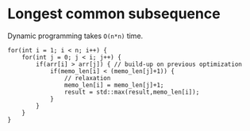 
Longest common subsequence
============================

Dynamic programming takes `O(n*n)` time.

```
for(int i = 1; i < n; i++) {
    for(int j = 0; j < i; j++) {
        if(arr[i] > arr[j]) { // build-up on previous optimization
            if(memo_len[i] < (memo_len[j]+1)) {
                // relaxation
                memo_len[i] = memo_len[j]+1;
                result = std::max(result,memo_len[i]);
            }
        }
    }
}
```
